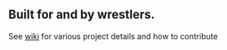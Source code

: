 ## Built for and by wrestlers.

See [wiki](https://github.com/wrestling-io/wrestlers-recruitment/wiki) for various project details and how to contribute
